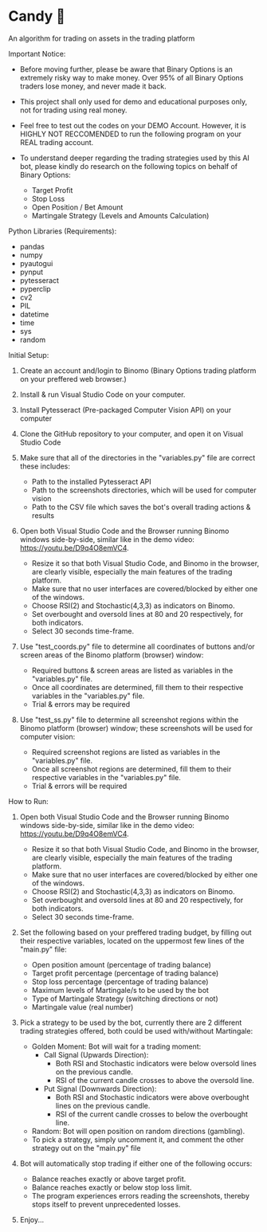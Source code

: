 # Candy :lollipop:
An algorithm for trading on assets in the trading platform 



Important Notice: 

- Before moving further, please be aware that Binary Options is an extremely
  risky way to make money. Over 95% of all Binary Options traders lose money, 
  and never made it back.

- This project shall only used for demo and educational purposes only, not
  for trading using real money.

- Feel free to test out the codes on your DEMO Account. However, it is HIGHLY 
  NOT RECCOMENDED to run the following program on your REAL trading account.

- To understand deeper regarding the trading strategies used by this AI bot, 
  please kindly do research on the following topics on behalf of Binary Options:
  - Target Profit
  - Stop Loss
  - Open Position / Bet Amount
  - Martingale Strategy (Levels and Amounts Calculation)


Python Libraries (Requirements):

- pandas
- numpy
- pyautogui
- pynput
- pytesseract
- pyperclip
- cv2
- PIL
- datetime
- time
- sys
- random


Initial Setup:

1. Create an account and/login to Binomo (Binary Options trading platform on 
   your preffered web browser.)

2. Install & run Visual Studio Code on your computer.

3. Install Pytesseract (Pre-packaged Computer Vision API) on your computer

4. Clone the GitHub repository to your computer, and open it on Visual Studio 
   Code

5. Make sure that all of the directories in the "variables.py" file are correct 
   these includes:
   - Path to the installed Pytesseract API
   - Path to the screenshots directories, which will be used for computer vision
   - Path to the CSV file which saves the bot's overall trading actions & results

6. Open both Visual Studio Code and the Browser running Binomo windows 
   side-by-side, similar like in the demo video: https://youtu.be/D9q4O8emVC4. 
   - Resize it so that both Visual Studio Code, and Binomo in the browser, are
     clearly visible, especially the main features of the trading platform.
   - Make sure that no user interfaces are covered/blocked by either one of the 
     windows.
   - Choose RSI(2) and Stochastic(4,3,3) as indicators on Binomo.
   - Set overbought and oversold lines at 80 and 20 respectively, for both
     indicators.
   - Select 30 seconds time-frame.

7. Use "test_coords.py" file to determine all coordinates of buttons and/or screen
   areas of the Binomo platform (browser) window:
   - Required buttons & screen areas are listed as variables in the "variables.py" 
     file. 
   - Once all coordinates are determined, fill them to their respective variables
     in the "variables.py" file.
   - Trial & errors may be required

8. Use "test_ss.py" file to determine all screenshot regions within the Binomo 
   platform (browser) window; these screenshots will be used for computer vision:
   - Required screenshot regions are listed as variables in the "variables.py" 
     file. 
   - Once all screenshot regions are determined, fill them to their respective 
     variables in the "variables.py" file.
   - Trial & errors will be required


How to Run:

1. Open both Visual Studio Code and the Browser running Binomo windows 
   side-by-side, similar like in the demo video: https://youtu.be/D9q4O8emVC4. 
   - Resize it so that both Visual Studio Code, and Binomo in the browser, are
     clearly visible, especially the main features of the trading platform.
   - Make sure that no user interfaces are covered/blocked by either one of the 
     windows.
   - Choose RSI(2) and Stochastic(4,3,3) as indicators on Binomo.
   - Set overbought and oversold lines at 80 and 20 respectively, for both
     indicators.
   - Select 30 seconds time-frame.

2. Set the following based on your preffered trading budget, by filling out their 
   respective variables, located on the uppermost few lines of the "main.py" file:
   - Open position amount (percentage of trading balance)
   - Target profit percentage (percentage of trading balance)
   - Stop loss percentage (percentage of trading balance)
   - Maximum levels of Martingale/s to be used by the bot
   - Type of Martingale Strategy (switching directions or not)
   - Martingale value (real number)

3. Pick a strategy to be used by the bot, currently there are 2 different trading 
   strategies offered, both could be used with/without Martingale:
   - Golden Moment: Bot will wait for a trading moment:
     - Call Signal (Upwards Direction): 
       - Both RSI and Stochastic indicators were below oversold lines on the 
         previous candle.
       - RSI of the current candle crosses to above the oversold line.
     - Put Signal (Downwards Direction):
       - Both RSI and Stochastic indicators were above overbought lines on the 
         previous candle.
       - RSI of the current candle crosses to below the overbought line.
   - Random: Bot will open position on random directions (gambling).
   - To pick a strategy, simply uncomment it, and comment the other strategy out
     on the "main.py" file

4. Bot will automatically stop trading if either one of the following occurs:
   - Balance reaches exactly or above target profit.
   - Balance reaches exactly or below stop loss limit.
   - The program experiences errors reading the screenshots, thereby stops itself
     to prevent unprecedented losses.
   
5. Enjoy...